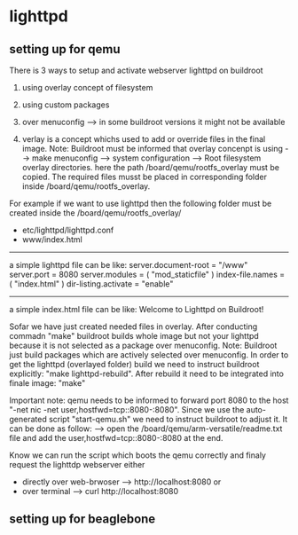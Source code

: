 # lighttpd
## setting up for qemu
There is 3 ways to setup and activate webserver lighttpd on buildroot
1. using overlay concept of filesystem
2. using custom packages
3. over menuconfig --> in some buildroot versions it might not be available

1. verlay is a concept whichs used to add or override files in the final image. 
Note: Buildroot must be informed that overlay concenpt is using --> make menuconfig --> system configuration --> Root filesystem overlay directories. here the path /board/qemu/rootfs_overlay must be copied. The required files musst be placed in corresponding folder inside /board/qemu/rootfs_overlay. 

For example if we want to use lighttpd then the following folder must be created inside the /board/qemu/rootfs_overlay/
- etc/lighttpd/lighttpd.conf
- www/index.html

----------------------------------
a simple lighttpd file can be like:
server.document-root = "/www"
server.port = 8080
server.modules = (
    "mod_staticfile"
)
index-file.names = ( "index.html" )
dir-listing.activate = "enable"

----------------------------------
a simple index.html file can be like:
Welcome to Lighttpd on Buildroot!

Sofar we have just created needed files in overlay. After conducting commadn "make" buildroot builds whole image but not your lighttpd because it is not selected as a package over menuconfig. 
Note: Buildroot just build packages which are actively selected over menuconfig.
In order to get the lighttpd (overlayed folder) build we need to instruct buildroot explicitly: "make lighttpd-rebuild".
After rebuild it need to be integrated into finale image: "make"

Important note: qemu needs to be informed to forward port 8080 to the host "-net nic -net user,hostfwd=tcp::8080-:8080". Since we use the auto-generated script "start-qemu.sh" we need to instruct buildroot to adjust it. It can be done as follow:
--> open the /board/qemu/arm-versatile/readme.txt file and add the user,hostfwd=tcp::8080-:8080 at the end.

Know we can run the script which boots the qemu correctly and finaly request the lighttdp webserver either 
- directly over web-brwoser --> http://localhost:8080 or 
- over terminal --> curl http://localhost:8080

 
 ## setting up for beaglebone
